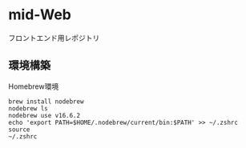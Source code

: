 # mid-Web
フロントエンド用レポジトリ

## 環境構築

Homebrew環境
```
brew install nodebrew
nodebrew ls
nodebrew use v16.6.2
echo 'export PATH=$HOME/.nodebrew/current/bin:$PATH' >> ~/.zshrc
source 
~/.zshrc
```
